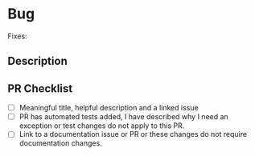 <!-- DO NOT MODIFY OR DELETE THIS TEMPLATE. IT IS USED IN AUTOMATION. -->

# Bug

<!-- If this is an engineering change or test change only, you do not need an issue. -->
<!-- Find or create an issue in NuGet/Home and paste the full url. -->
<!-- Multiple changes may apply to a single issue, but only when the PRs are all created within a short period of time. -->
Fixes:

## Description

## PR Checklist

- [ ] Meaningful title, helpful description and a linked issue
- [ ] PR has automated tests added, I have described why I need an exception or test changes do not apply to this PR.
- [ ] Link to a documentation issue or PR or these changes do not require documentation changes.
